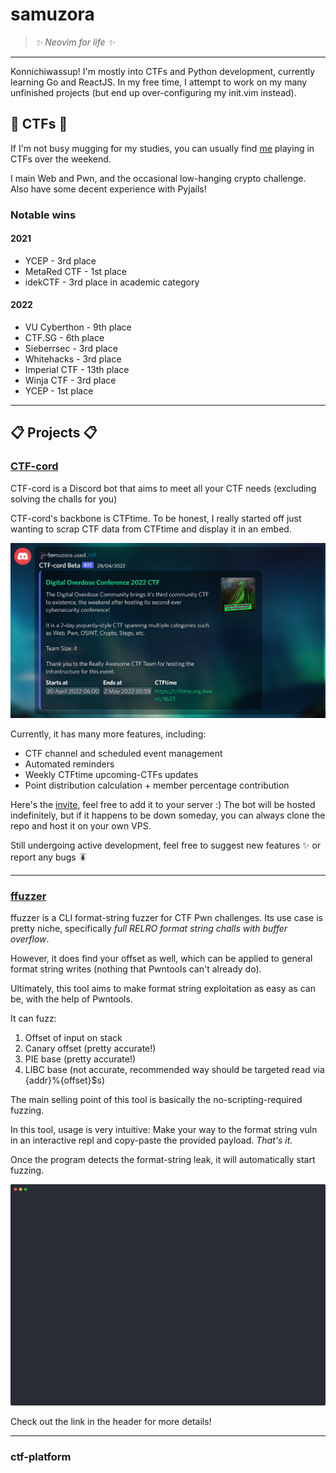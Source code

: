 # samuzora

> *:sparkles: Neovim for life :sparkles:*

---

Konnichiwassup! I'm mostly into CTFs and Python development, currently learning Go and ReactJS. In my free time, I attempt to work on my 
many unfinished projects (but end up over-configuring my init.vim instead). 

## :triangular_flag_on_post: CTFs :triangular_flag_on_post:

If I'm not busy mugging for my studies, you can usually find [me](https://ctftime.org/team/177451) playing in CTFs over the weekend. 

I main Web and Pwn, and the occasional low-hanging crypto challenge. 
Also have some decent experience with Pyjails!

### Notable wins

#### 2021

* YCEP - 3rd place
* MetaRed CTF - 1st place
* idekCTF - 3rd place in academic category

#### 2022

* VU Cyberthon - 9th place
* CTF.SG - 6th place
* Sieberrsec - 3rd place
* Whitehacks - 3rd place
* Imperial CTF - 13th place
* Winja CTF - 3rd place
* YCEP - 1st place

---

## :clipboard: Projects :clipboard:

### [CTF-cord](https://github.com/samuzora/CTF-cord)

CTF-cord is a Discord bot that aims to meet all your CTF needs 
(excluding solving the challs for you)

CTF-cord's backbone is CTFtime. To be honest, I really started off just wanting to scrap CTF data from CTFtime
and display it in an embed. 

![Embed](./files/ctftime-embed.png)

Currently, it has many more features, including:

* CTF channel and scheduled event management
* Automated reminders 
* Weekly CTFtime upcoming-CTFs updates
* Point distribution calculation + member percentage contribution

Here's the [invite](https://discord.com/api/oauth2/authorize?client_id=934122115366547526&permissions=541434768464&scope=bot%20applications.commands), feel free to add it to your server :) The bot will be hosted indefinitely, but if it happens to be down someday, you can always clone the repo and host it on your own VPS.

Still undergoing active development, feel free to suggest new features :sparkles: or report any bugs :cockroach:

---

### [ffuzzer](https://github.com/samuzora/ffuzzer)

ffuzzer is a CLI format-string fuzzer for CTF Pwn challenges. Its use case is pretty niche, 
specifically *full RELRO format string challs with buffer overflow*. 

However, it does find your offset as well, which can be applied to general format string writes (nothing that Pwntools can't
already do). 

Ultimately, this tool aims to make format string exploitation as easy as can be, with the help of Pwntools. 

It can fuzz:

1. Offset of input on stack
2. Canary offset (pretty accurate!)
3. PIE base (pretty accurate!)
4. LIBC base (not accurate, recommended way should be targeted read via {addr}%{offset}$s)

The main selling point of this tool is basically the no-scripting-required fuzzing.

In this tool, usage is very intuitive: Make your way to the format string vuln in an interactive 
repl and copy-paste the provided payload. *That's it.* 

Once the program detects the format-string leak, it will automatically start fuzzing.

![ffuzzer in action!](./files/ffuzzer.svg)

Check out the link in the header for more details!

---

### ctf-platform

